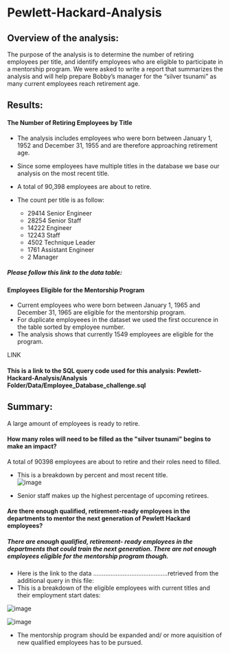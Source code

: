 # Pewlett-Hackard-Analysis

## Overview of the analysis:

The purpose of the analysis is to determine the number of retiring employees per title, and identify employees who are eligible to participate in a mentorship program. 
We were asked to write a report that summarizes the analysis and will help prepare Bobby’s manager for the “silver tsunami” as many current employees reach retirement age.

## Results: 


  #### The Number of Retiring Employees by Title
    
   - The analysis includes employees who were born between January 1, 1952 and December 31, 1955 and are therefore approaching retirement age.
    
   - Since some employees have multiple titles in the database we base our analysis on the most recent title.
    
   - A total of 90,398 employees are about to retire.
    
   - The count per title is as follow:
    
      - 29414	Senior Engineer
      - 28254	Senior Staff
      - 14222	Engineer
      - 12243	Staff
      - 4502	Technique Leader
      - 1761	Assistant Engineer
      - 2	    Manager

  ##### Please follow this link to the data table: 
  	  
  #### Employees Eligible for the Mentorship Program
  
   - Current employees who were born between January 1, 1965 and December 31, 1965 are eligible for the mentorship program.
   - For duplicate employeees in the dataset we used the first occurence in the table sorted by employee number.
   - The analysis shows that currently 1549 employees are eligible for the program. 

LINK  


#### This is a link to the SQL query code used for this analysis: Pewlett-Hackard-Analysis/Analysis Folder/Data/Employee_Database_challenge.sql


## Summary: 

A large amount of employees is ready to retire.

#### How many roles will need to be filled as the "silver tsunami" begins to make an impact?

 A total of 90398 employees are about to retire and their roles need to filled.

  - This is a breakdown by percent and most recent title.	
 ![image](https://user-images.githubusercontent.com/91682586/143709971-2404a257-cfd5-40dd-8069-d4dac1838e3c.png)

  - Senior staff makes up the highest percentage of upcoming retirees.

#### Are there enough qualified, retirement-ready employees in the departments to mentor the next generation of Pewlett Hackard employees?

##### There are enough qualified, retirement- ready employees in the departments that could train the next generation. There are  not enough employees eligible for the mentorship program though.  
  
  - Here is the link to the data ...........................................retrieved from the additional query in this file:  
  - This is a breakdown of the eligible employees with current titles and their employment start dates:
    
    
      
   ![image](https://user-images.githubusercontent.com/91682586/143691916-cfbadb74-4fc0-4c78-80de-cd6eaf874497.png)
      
   ![image](https://user-images.githubusercontent.com/91682586/143698815-d82961fb-9582-4f35-ab03-476ab0ad2ad3.png)

  - The mentorship program should be expanded and/ or more aquisition of new qualified employees has to be pursued.    



